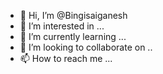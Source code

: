 - 👋 Hi, I’m @Bingisaiganesh
- 👀 I’m interested in ...
- 🌱 I’m currently learning ...
- 💞️ I’m looking to collaborate on ..
- 📫 How to reach me ... 

<!---
Bingisaiganesh/Bingisaiganesh is a ✨ special ✨ repository because its `README.md` (this file) appears on your GitHub profile.
You can click the Preview link to take a look at your changes.
--->
